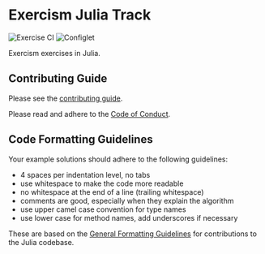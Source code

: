 # Exercism Julia Track

![Exercise CI](https://github.com/exercism/julia/workflows/Exercise%20CI/badge.svg)
![Configlet](https://github.com/exercism/julia/workflows/Configlet/badge.svg)


Exercism exercises in Julia.

## Contributing Guide

Please see the [contributing guide](CONTRIBUTING.md).

Please read and adhere to the [Code of Conduct](CODE_OF_CONDUCT.md).

## Code Formatting Guidelines
Your example solutions should adhere to the following guidelines:
- 4 spaces per indentation level, no tabs
- use whitespace to make the code more readable
- no whitespace at the end of a line (trailing whitespace)
- comments are good, especially when they explain the algorithm
- use upper camel case convention for type names
- use lower case for method names, add underscores if necessary

These are based on the [General Formatting Guidelines](https://github.com/JuliaLang/julia/blob/master/CONTRIBUTING.md#general-formatting-guidelines-for-julia-code-contributions) for contributions to the Julia codebase.
